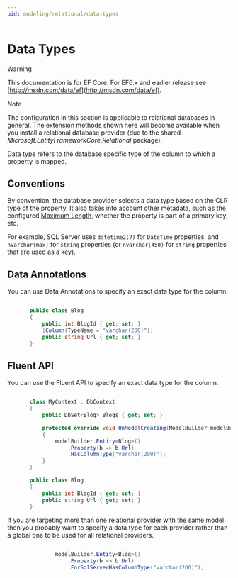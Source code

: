 ```yaml
---
uid: modeling/relational/data-types
---
```

# Data Types

> [!WARNING]
> This documentation is for EF Core. For EF6.x and earlier release see [http://msdn.com/data/ef](http://msdn.com/data/ef).

> [!NOTE]
> The configuration in this section is applicable to relational databases in general. The extension methods shown here will become available when you install a relational database provider (due to the shared *Microsoft.EntityFrameworkCore.Relational* package).

Data type refers to the database specific type of the column to which a property is mapped.

## Conventions

By convention, the database provider selects a data type based on the CLR type of the property. It also takes into account other metadata, such as the configured [Maximum Length](../max-length.md), whether the property is part of a primary key, etc.

For example, SQL Server uses `datetime2(7)` for `DateTime` properties, and `nvarchar(max)` for `string` properties (or `nvarchar(450)` for `string` properties that are used as a key).

## Data Annotations

You can use Data Annotations to specify an exact data type for the column.

<!-- [!code-csharp[Main](samples/relational/Modeling/DataAnnotations/Samples/Relational/DataType.cs?highlight=4)] -->

````csharp

       public class Blog
       {
           public int BlogId { get; set; }
           [Column(TypeName = "varchar(200)")]
           public string Url { get; set; }
       }

   ````

## Fluent API

You can use the Fluent API to specify an exact data type for the column.

<!-- [!code-csharp[Main](samples/relational/Modeling/FluentAPI/Samples/Relational/DataType.cs?highlight=7,8,9)] -->

````csharp

       class MyContext : DbContext
       {
           public DbSet<Blog> Blogs { get; set; }

           protected override void OnModelCreating(ModelBuilder modelBuilder)
           {
               modelBuilder.Entity<Blog>()
                   .Property(b => b.Url)
                   .HasColumnType("varchar(200)");
           }
       }

       public class Blog
       {
           public int BlogId { get; set; }
           public string Url { get; set; }
       }

   ````

If you are targeting more than one relational provider with the same model then you probably want to specify a data type for each provider rather than a global one to be used for all relational providers.

<!-- [!code-csharp[Main](samples/relational/Modeling/FluentAPI/Samples/Relational/DataTypeForProvider.cs?highlight=3)] -->

````csharp

               modelBuilder.Entity<Blog>()
                   .Property(b => b.Url)
                   .ForSqlServerHasColumnType("varchar(200)");

   ````
